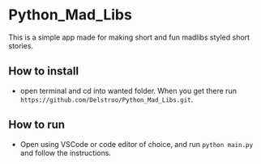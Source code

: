 # Python_Mad_Libs
This is a simple app made for making short and fun madlibs styled short stories.

## How to install
- open terminal and cd into wanted folder. When you get there run `https://github.com/Delstroo/Python_Mad_Libs.git`.

## How to run
- Open using VSCode or code editor of choice, and run `python main.py` and follow the instructions.
